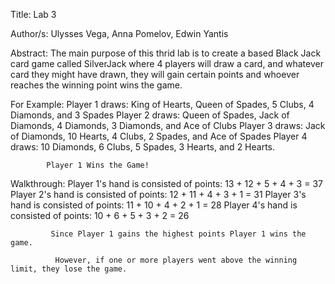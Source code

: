 Title: Lab 3 

Author/s: Ulysses Vega, Anna Pomelov, Edwin Yantis

Abstract: The main purpose of this thrid lab is to create a based Black Jack card game called SilverJack where 4 players will
draw a card, and whatever card they might have drawn, they will gain certain points and whoever reaches the winning point wins the
game. 

For Example: Player 1 draws: King of Hearts, Queen of Spades, 5 Clubs, 4 Diamonds, and 3 Spades 
             Player 2 draws: Queen of Spades, Jack of Diamonds, 4 Diamonds, 3 Diamonds, and Ace of Clubs 
             Player 3 draws: Jack of Diamonds, 10 Hearts, 4 Clubs, 2 Spades, and Ace of Spades
             Player 4 draws: 10 Diamonds, 6 Clubs, 5 Spades, 3 Hearts, and 2 Hearts.
             
            Player 1 Wins the Game!
            
Walkthrough: Player 1's hand is consisted of points: 13 + 12 + 5 + 4 + 3 = 37
             Player 2's hand is consisted of points: 12 + 11 + 4 + 3 + 1 = 31
             Player 3's hand is consisted of points: 11 + 10 + 4 + 2 + 1 = 28
             Player 4's hand is consisted of points: 10 + 6 + 5 + 3 + 2 = 26
             
             Since Player 1 gains the highest points Player 1 wins the game. 
 
              However, if one or more players went above the winning limit, they lose the game. 
              
 
